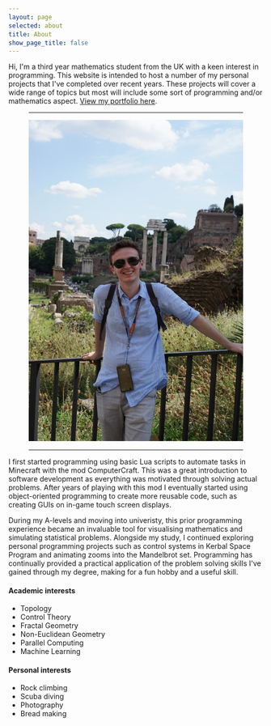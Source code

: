 ```yaml
---
layout: page
selected: about
title: About
show_page_title: false
---
```

Hi, I'm a third year mathematics student from the UK with a keen interest in programming. This website is intended to host a number of my personal projects that I've completed over recent years. These projects will cover a wide range of topics but most will include some sort of programming and/or mathematics aspect. [View my portfolio here](/portfolio).

<figure class="float_right">
  <hr class="midrule">
  <div>
    <img src="/assets/tom_portrait.jpg" alt="Thomas Chaplin">
  </div>
  <hr class="midrule">
</figure>

I first started programming using basic Lua scripts to automate tasks in Minecraft with the mod ComputerCraft. This was a great introduction to software development as everything was motivated through solving actual problems. After years of playing with this mod I eventually started using object-oriented programming to create more reusable code, such as creating GUIs on in-game touch screen displays.

During my A-levels and moving into univeristy, this prior programming experience became an invaluable tool for visualising mathematics and simulating statistical problems. Alongside my study, I continued exploring personal programming projects such as control systems in Kerbal Space Program and animating zooms into the Mandelbrot set. Programming has continually provided a practical application of the problem solving skills I've gained through my degree, making for a fun hobby and a useful skill.

#### Academic interests

* Topology
* Control Theory
* Fractal Geometry
* Non-Euclidean Geometry
* Parallel Computing
* Machine Learning

#### Personal interests

* Rock climbing
* Scuba diving
* Photography
* Bread making
